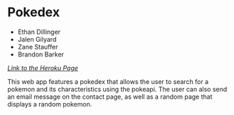 # Pokedex

* Ethan Dillinger
* Jalen Gilyard
* Zane Stauffer
* Brandon Barker

*[Link to the Heroku Page](https://pogoro-pokemon.herokuapp.com/)*

This web app features a pokedex that allows the user to search for a pokemon and its characteristics using the pokeapi.
The user can also send an email message on the contact page, as well as a random page that displays a random pokemon.
